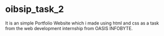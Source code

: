 # oibsip_task_2
It is an simple Portfolio Website which i made using html and css as a task from the web development internship from OASIS INFOBYTE.
